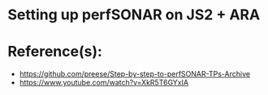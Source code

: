 # Setting up perfSONAR on JS2 + ARA

# Reference(s):
- https://github.com/preese/Step-by-step-to-perfSONAR-TPs-Archive
- https://www.youtube.com/watch?v=XkR5T6GYxIA
